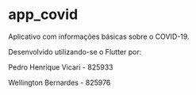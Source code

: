# app_covid

Aplicativo com informações básicas sobre o COVID-19.


Desenvolvido utilizando-se o Flutter por:


Pedro Henrique Vicari - 825933

Wellington Bernardes - 825976